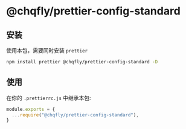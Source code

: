 # @chqfly/prettier-config-standard

## 安装

使用本包，需要同时安装 `prettier`

```bash
npm install prettier @chqfly/prettier-config-standard -D
```

## 使用

在你的 `.prettierrc.js` 中继承本包:

```javascript
module.exports = {
  ...require("@chqfly/prettier-config-standard"),
}
```
